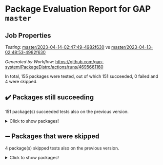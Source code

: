 # Package Evaluation Report for GAP `master`

## Job Properties

*Testing:* [master/2023-04-14-02:47:49-4982f630](https://github.com/gap-system/PackageDistro/blob/data/reports/master/2023-04-14-02:47:49-4982f630) vs [master/2023-04-13-02:48:53-4982f630](https://github.com/gap-system/PackageDistro/blob/data/reports/master/2023-04-13-02:48:53-4982f630)

*Generated by Workflow:* https://github.com/gap-system/PackageDistro/actions/runs/4695661160

In total, 155 packages were tested, out of which 151 succeeded, 0 failed and 4 were skipped.

## :heavy_check_mark: Packages still succeeding

151 package(s) succeeded tests also on the previous version.
<details><summary>Click to show packages!</summary>

- 4ti2interface 2023.02-04 [(success)](https://github.com/gap-system/PackageDistro/actions/runs/4695661160/jobs/8325203177)
- ace 5.6.2 [(success)](https://github.com/gap-system/PackageDistro/actions/runs/4695661160/jobs/8325203272)
- aclib 1.3.2 [(success)](https://github.com/gap-system/PackageDistro/actions/runs/4695661160/jobs/8325203359)
- agt 0.3.1 [(success)](https://github.com/gap-system/PackageDistro/actions/runs/4695661160/jobs/8325203483)
- alnuth 3.2.1 [(success)](https://github.com/gap-system/PackageDistro/actions/runs/4695661160/jobs/8325203602)
- anupq 3.3.0 [(success)](https://github.com/gap-system/PackageDistro/actions/runs/4695661160/jobs/8325203705)
- atlasrep 2.1.6 [(success)](https://github.com/gap-system/PackageDistro/actions/runs/4695661160/jobs/8325203869)
- autodoc 2022.10.20 [(success)](https://github.com/gap-system/PackageDistro/actions/runs/4695661160/jobs/8325203981)
- automata 1.15 [(success)](https://github.com/gap-system/PackageDistro/actions/runs/4695661160/jobs/8325204064)
- automgrp 1.3.2 [(success)](https://github.com/gap-system/PackageDistro/actions/runs/4695661160/jobs/8325204176)
- autpgrp 1.11 [(success)](https://github.com/gap-system/PackageDistro/actions/runs/4695661160/jobs/8325204267)
- cap 2023.04-01 [(success)](https://github.com/gap-system/PackageDistro/actions/runs/4695661160/jobs/8325204344)
- caratinterface 2.3.5 [(success)](https://github.com/gap-system/PackageDistro/actions/runs/4695661160/jobs/8325204447)
- cddinterface 2022.11.01 [(success)](https://github.com/gap-system/PackageDistro/actions/runs/4695661160/jobs/8325204564)
- circle 1.6.6 [(success)](https://github.com/gap-system/PackageDistro/actions/runs/4695661160/jobs/8325204684)
- classicpres 1.22 [(success)](https://github.com/gap-system/PackageDistro/actions/runs/4695661160/jobs/8325204779)
- cohomolo 1.6.11 [(success)](https://github.com/gap-system/PackageDistro/actions/runs/4695661160/jobs/8325204857)
- congruence 1.2.5 [(success)](https://github.com/gap-system/PackageDistro/actions/runs/4695661160/jobs/8325204939)
- corelg 1.56 [(success)](https://github.com/gap-system/PackageDistro/actions/runs/4695661160/jobs/8325205051)
- crime 1.6 [(success)](https://github.com/gap-system/PackageDistro/actions/runs/4695661160/jobs/8325205134)
- crisp 1.4.6 [(success)](https://github.com/gap-system/PackageDistro/actions/runs/4695661160/jobs/8325205225)
- crypting 0.10.4 [(success)](https://github.com/gap-system/PackageDistro/actions/runs/4695661160/jobs/8325205323)
- cryst 4.1.26 [(success)](https://github.com/gap-system/PackageDistro/actions/runs/4695661160/jobs/8325205412)
- crystcat 1.1.10 [(success)](https://github.com/gap-system/PackageDistro/actions/runs/4695661160/jobs/8325205513)
- ctbllib 1.3.5 [(success)](https://github.com/gap-system/PackageDistro/actions/runs/4695661160/jobs/8325205603)
- cubefree 1.19 [(success)](https://github.com/gap-system/PackageDistro/actions/runs/4695661160/jobs/8325205692)
- curlinterface 2.3.1 [(success)](https://github.com/gap-system/PackageDistro/actions/runs/4695661160/jobs/8325205779)
- cvec 2.8.1 [(success)](https://github.com/gap-system/PackageDistro/actions/runs/4695661160/jobs/8325205867)
- datastructures 0.3.0 [(success)](https://github.com/gap-system/PackageDistro/actions/runs/4695661160/jobs/8325205967)
- deepthought 1.0.6 [(success)](https://github.com/gap-system/PackageDistro/actions/runs/4695661160/jobs/8325206054)
- design 1.8 [(success)](https://github.com/gap-system/PackageDistro/actions/runs/4695661160/jobs/8325206149)
- difsets 2.3.1 [(success)](https://github.com/gap-system/PackageDistro/actions/runs/4695661160/jobs/8325206230)
- digraphs 1.6.2 [(success)](https://github.com/gap-system/PackageDistro/actions/runs/4695661160/jobs/8325206357)
- edim 1.3.7 [(success)](https://github.com/gap-system/PackageDistro/actions/runs/4695661160/jobs/8325206456)
- example 4.3.4 [(success)](https://github.com/gap-system/PackageDistro/actions/runs/4695661160/jobs/8325206517)
- examplesforhomalg 2023.02-04 [(success)](https://github.com/gap-system/PackageDistro/actions/runs/4695661160/jobs/8325206620)
- factint 1.6.3 [(success)](https://github.com/gap-system/PackageDistro/actions/runs/4695661160/jobs/8325206692)
- ferret 1.0.9 [(success)](https://github.com/gap-system/PackageDistro/actions/runs/4695661160/jobs/8325206809)
- fga 1.5.0 [(success)](https://github.com/gap-system/PackageDistro/actions/runs/4695661160/jobs/8325206920)
- fining 1.5.5 [(success)](https://github.com/gap-system/PackageDistro/actions/runs/4695661160/jobs/8325207037)
- float 1.0.3 [(success)](https://github.com/gap-system/PackageDistro/actions/runs/4695661160/jobs/8325207117)
- format 1.4.3 [(success)](https://github.com/gap-system/PackageDistro/actions/runs/4695661160/jobs/8325207260)
- forms 1.2.9 [(success)](https://github.com/gap-system/PackageDistro/actions/runs/4695661160/jobs/8325207341)
- fplsa 1.2.6 [(success)](https://github.com/gap-system/PackageDistro/actions/runs/4695661160/jobs/8325207406)
- fr 2.4.12 [(success)](https://github.com/gap-system/PackageDistro/actions/runs/4695661160/jobs/8325207485)
- francy 1.2.5 [(success)](https://github.com/gap-system/PackageDistro/actions/runs/4695661160/jobs/8325207567)
- fwtree 1.3 [(success)](https://github.com/gap-system/PackageDistro/actions/runs/4695661160/jobs/8325207635)
- gapdoc 1.6.6 [(success)](https://github.com/gap-system/PackageDistro/actions/runs/4695661160/jobs/8325207713)
- gauss 2023.02-04 [(success)](https://github.com/gap-system/PackageDistro/actions/runs/4695661160/jobs/8325207801)
- gaussforhomalg 2023.02-04 [(success)](https://github.com/gap-system/PackageDistro/actions/runs/4695661160/jobs/8325207882)
- gbnp 1.0.5 [(success)](https://github.com/gap-system/PackageDistro/actions/runs/4695661160/jobs/8325207967)
- generalizedmorphismsforcap 2023.03-01 [(success)](https://github.com/gap-system/PackageDistro/actions/runs/4695661160/jobs/8325208069)
- genss 1.6.8 [(success)](https://github.com/gap-system/PackageDistro/actions/runs/4695661160/jobs/8325208152)
- gradedmodules 2023.02-04 [(success)](https://github.com/gap-system/PackageDistro/actions/runs/4695661160/jobs/8325208265)
- gradedringforhomalg 2023.02-04 [(success)](https://github.com/gap-system/PackageDistro/actions/runs/4695661160/jobs/8325208379)
- grape 4.9.0 [(success)](https://github.com/gap-system/PackageDistro/actions/runs/4695661160/jobs/8325208474)
- groupoids 1.73 [(success)](https://github.com/gap-system/PackageDistro/actions/runs/4695661160/jobs/8325208565)
- grpconst 2.6.4 [(success)](https://github.com/gap-system/PackageDistro/actions/runs/4695661160/jobs/8325208663)
- guarana 0.96.3 [(success)](https://github.com/gap-system/PackageDistro/actions/runs/4695661160/jobs/8325208724)
- guava 3.18 [(success)](https://github.com/gap-system/PackageDistro/actions/runs/4695661160/jobs/8325208822)
- hap 1.54 [(success)](https://github.com/gap-system/PackageDistro/actions/runs/4695661160/jobs/8325208915)
- hapcryst 0.1.15 [(success)](https://github.com/gap-system/PackageDistro/actions/runs/4695661160/jobs/8325208992)
- hecke 1.5.3 [(success)](https://github.com/gap-system/PackageDistro/actions/runs/4695661160/jobs/8325209078)
- help 3.5 [(success)](https://github.com/gap-system/PackageDistro/actions/runs/4695661160/jobs/8325209224)
- homalg 2023.02-05 [(success)](https://github.com/gap-system/PackageDistro/actions/runs/4695661160/jobs/8325209327)
- homalgtocas 2023.02-04 [(success)](https://github.com/gap-system/PackageDistro/actions/runs/4695661160/jobs/8325209406)
- idrel 2.45 [(success)](https://github.com/gap-system/PackageDistro/actions/runs/4695661160/jobs/8325209488)
- images 1.3.1 [(success)](https://github.com/gap-system/PackageDistro/actions/runs/4695661160/jobs/8325209577)
- intpic 0.3.0 [(success)](https://github.com/gap-system/PackageDistro/actions/runs/4695661160/jobs/8325209675)
- io 4.8.1 [(success)](https://github.com/gap-system/PackageDistro/actions/runs/4695661160/jobs/8325209793)
- io_forhomalg 2023.02-04 [(success)](https://github.com/gap-system/PackageDistro/actions/runs/4695661160/jobs/8325209908)
- irredsol 1.4.4 [(success)](https://github.com/gap-system/PackageDistro/actions/runs/4695661160/jobs/8325210052)
- json 2.1.1 [(success)](https://github.com/gap-system/PackageDistro/actions/runs/4695661160/jobs/8325210136)
- jupyterkernel 1.5.0 [(success)](https://github.com/gap-system/PackageDistro/actions/runs/4695661160/jobs/8325210228)
- jupyterviz 1.5.6 [(success)](https://github.com/gap-system/PackageDistro/actions/runs/4695661160/jobs/8325210319)
- kan 1.35 [(success)](https://github.com/gap-system/PackageDistro/actions/runs/4695661160/jobs/8325210430)
- kbmag 1.5.11 [(success)](https://github.com/gap-system/PackageDistro/actions/runs/4695661160/jobs/8325210559)
- laguna 3.9.6 [(success)](https://github.com/gap-system/PackageDistro/actions/runs/4695661160/jobs/8325210686)
- liealgdb 2.2.1 [(success)](https://github.com/gap-system/PackageDistro/actions/runs/4695661160/jobs/8325210794)
- liepring 2.8 [(success)](https://github.com/gap-system/PackageDistro/actions/runs/4695661160/jobs/8325210887)
- liering 2.4.2 [(success)](https://github.com/gap-system/PackageDistro/actions/runs/4695661160/jobs/8325210977)
- linearalgebraforcap 2023.03-06 [(success)](https://github.com/gap-system/PackageDistro/actions/runs/4695661160/jobs/8325211056)
- localizeringforhomalg 2023.02-04 [(success)](https://github.com/gap-system/PackageDistro/actions/runs/4695661160/jobs/8325211160)
- loops 3.4.3 [(success)](https://github.com/gap-system/PackageDistro/actions/runs/4695661160/jobs/8325211254)
- lpres 1.0.3 [(success)](https://github.com/gap-system/PackageDistro/actions/runs/4695661160/jobs/8325211344)
- majoranaalgebras 1.5.1 [(success)](https://github.com/gap-system/PackageDistro/actions/runs/4695661160/jobs/8325211429)
- mapclass 1.4.6 [(success)](https://github.com/gap-system/PackageDistro/actions/runs/4695661160/jobs/8325211541)
- matgrp 0.70 [(success)](https://github.com/gap-system/PackageDistro/actions/runs/4695661160/jobs/8325211626)
- matricesforhomalg 2023.02-04 [(success)](https://github.com/gap-system/PackageDistro/actions/runs/4695661160/jobs/8325211707)
- modisom 2.5.4 [(success)](https://github.com/gap-system/PackageDistro/actions/runs/4695661160/jobs/8325211779)
- modulepresentationsforcap 2023.03-01 [(success)](https://github.com/gap-system/PackageDistro/actions/runs/4695661160/jobs/8325211877)
- modules 2023.02-04 [(success)](https://github.com/gap-system/PackageDistro/actions/runs/4695661160/jobs/8325211952)
- monoidalcategories 2023.03-04 [(success)](https://github.com/gap-system/PackageDistro/actions/runs/4695661160/jobs/8325212033)
- nconvex 2022.09-01 [(success)](https://github.com/gap-system/PackageDistro/actions/runs/4695661160/jobs/8325212134)
- nilmat 1.4.2 [(success)](https://github.com/gap-system/PackageDistro/actions/runs/4695661160/jobs/8325212230)
- nock 1.5 [(success)](https://github.com/gap-system/PackageDistro/actions/runs/4695661160/jobs/8325212306)
- normalizinterface 1.3.5 [(success)](https://github.com/gap-system/PackageDistro/actions/runs/4695661160/jobs/8325212403)
- nq 2.5.10 [(success)](https://github.com/gap-system/PackageDistro/actions/runs/4695661160/jobs/8325212502)
- numericalsgps 1.3.1 [(success)](https://github.com/gap-system/PackageDistro/actions/runs/4695661160/jobs/8325212574)
- openmath 11.5.3 [(success)](https://github.com/gap-system/PackageDistro/actions/runs/4695661160/jobs/8325212643)
- orb 4.9.0 [(success)](https://github.com/gap-system/PackageDistro/actions/runs/4695661160/jobs/8325212716)
- packagemanager 1.4.1 [(success)](https://github.com/gap-system/PackageDistro/actions/runs/4695661160/jobs/8325212787)
- patternclass 2.4.3 [(success)](https://github.com/gap-system/PackageDistro/actions/runs/4695661160/jobs/8325212889)
- permut 2.0.4 [(success)](https://github.com/gap-system/PackageDistro/actions/runs/4695661160/jobs/8325212945)
- polenta 1.3.10 [(success)](https://github.com/gap-system/PackageDistro/actions/runs/4695661160/jobs/8325213032)
- polymaking 0.8.6 [(success)](https://github.com/gap-system/PackageDistro/actions/runs/4695661160/jobs/8325213093)
- primgrp 3.4.4 [(success)](https://github.com/gap-system/PackageDistro/actions/runs/4695661160/jobs/8325213177)
- profiling 2.5.2 [(success)](https://github.com/gap-system/PackageDistro/actions/runs/4695661160/jobs/8325213252)
- qpa 1.34 [(success)](https://github.com/gap-system/PackageDistro/actions/runs/4695661160/jobs/8325213331)
- quagroup 1.8.3 [(success)](https://github.com/gap-system/PackageDistro/actions/runs/4695661160/jobs/8325213412)
- radiroot 2.9 [(success)](https://github.com/gap-system/PackageDistro/actions/runs/4695661160/jobs/8325213497)
- rcwa 4.7.1 [(success)](https://github.com/gap-system/PackageDistro/actions/runs/4695661160/jobs/8325213568)
- rds 1.8 [(success)](https://github.com/gap-system/PackageDistro/actions/runs/4695661160/jobs/8325213670)
- recog 1.4.2 [(success)](https://github.com/gap-system/PackageDistro/actions/runs/4695661160/jobs/8325213743)
- repndecomp 1.3.0 [(success)](https://github.com/gap-system/PackageDistro/actions/runs/4695661160/jobs/8325213828)
- repsn 3.1.1 [(success)](https://github.com/gap-system/PackageDistro/actions/runs/4695661160/jobs/8325213870)
- resclasses 4.7.3 [(success)](https://github.com/gap-system/PackageDistro/actions/runs/4695661160/jobs/8325213923)
- ringsforhomalg 2023.02-05 [(success)](https://github.com/gap-system/PackageDistro/actions/runs/4695661160/jobs/8325213939)
- sco 2023.02-04 [(success)](https://github.com/gap-system/PackageDistro/actions/runs/4695661160/jobs/8325213981)
- scscp 2.4.1 [(success)](https://github.com/gap-system/PackageDistro/actions/runs/4695661160/jobs/8325214024)
- semigroups 5.2.1 [(success)](https://github.com/gap-system/PackageDistro/actions/runs/4695661160/jobs/8325214088)
- sglppow 2.3 [(success)](https://github.com/gap-system/PackageDistro/actions/runs/4695661160/jobs/8325214128)
- sgpviz 0.999.5 [(success)](https://github.com/gap-system/PackageDistro/actions/runs/4695661160/jobs/8325214168)
- simpcomp 2.1.14 [(success)](https://github.com/gap-system/PackageDistro/actions/runs/4695661160/jobs/8325214188)
- singular 2023.02.09 [(success)](https://github.com/gap-system/PackageDistro/actions/runs/4695661160/jobs/8325214199)
- sl2reps 1.1 [(success)](https://github.com/gap-system/PackageDistro/actions/runs/4695661160/jobs/8325214724)
- sla 1.5.3 [(success)](https://github.com/gap-system/PackageDistro/actions/runs/4695661160/jobs/8325214914)
- smallgrp 1.5.2 [(success)](https://github.com/gap-system/PackageDistro/actions/runs/4695661160/jobs/8325215149)
- smallsemi 0.6.13 [(success)](https://github.com/gap-system/PackageDistro/actions/runs/4695661160/jobs/8325215321)
- sonata 2.9.6 [(success)](https://github.com/gap-system/PackageDistro/actions/runs/4695661160/jobs/8325215475)
- sophus 1.27 [(success)](https://github.com/gap-system/PackageDistro/actions/runs/4695661160/jobs/8325215603)
- spinsym 1.5.2 [(success)](https://github.com/gap-system/PackageDistro/actions/runs/4695661160/jobs/8325215743)
- standardff 0.9.4 [(success)](https://github.com/gap-system/PackageDistro/actions/runs/4695661160/jobs/8325215882)
- symbcompcc 1.3.2 [(success)](https://github.com/gap-system/PackageDistro/actions/runs/4695661160/jobs/8325215982)
- thelma 1.3 [(success)](https://github.com/gap-system/PackageDistro/actions/runs/4695661160/jobs/8325216088)
- tomlib 1.2.9 [(success)](https://github.com/gap-system/PackageDistro/actions/runs/4695661160/jobs/8325216192)
- toolsforhomalg 2023.03-01 [(success)](https://github.com/gap-system/PackageDistro/actions/runs/4695661160/jobs/8325216319)
- toric 1.9.5 [(success)](https://github.com/gap-system/PackageDistro/actions/runs/4695661160/jobs/8325216435)
- toricvarieties 2022.07.13 [(success)](https://github.com/gap-system/PackageDistro/actions/runs/4695661160/jobs/8325216558)
- transgrp 3.6.4 [(success)](https://github.com/gap-system/PackageDistro/actions/runs/4695661160/jobs/8325216661)
- ugaly 4.0.3 [(success)](https://github.com/gap-system/PackageDistro/actions/runs/4695661160/jobs/8325216752)
- unipot 1.5 [(success)](https://github.com/gap-system/PackageDistro/actions/runs/4695661160/jobs/8325216844)
- unitlib 4.2.0 [(success)](https://github.com/gap-system/PackageDistro/actions/runs/4695661160/jobs/8325216933)
- utils 0.82 [(success)](https://github.com/gap-system/PackageDistro/actions/runs/4695661160/jobs/8325217017)
- uuid 0.7 [(success)](https://github.com/gap-system/PackageDistro/actions/runs/4695661160/jobs/8325217113)
- walrus 0.9991 [(success)](https://github.com/gap-system/PackageDistro/actions/runs/4695661160/jobs/8325217196)
- wedderga 4.10.3 [(success)](https://github.com/gap-system/PackageDistro/actions/runs/4695661160/jobs/8325217278)
- xmod 2.91 [(success)](https://github.com/gap-system/PackageDistro/actions/runs/4695661160/jobs/8325217381)
- xmodalg 1.23 [(success)](https://github.com/gap-system/PackageDistro/actions/runs/4695661160/jobs/8325217477)
- yangbaxter 0.10.3 [(success)](https://github.com/gap-system/PackageDistro/actions/runs/4695661160/jobs/8325217578)
- zeromqinterface 0.14 [(success)](https://github.com/gap-system/PackageDistro/actions/runs/4695661160/jobs/8325217688)
</details>

## :heavy_minus_sign: Packages that were skipped

4 package(s) skipped tests also on the previous version.
<details><summary>Click to show packages!</summary>

- browse 1.8.21 [(skipped)](https://github.com/gap-system/PackageDistro/actions/runs/4695661160/jobs/8325024264)
- itc 1.5.1 [(skipped)](https://github.com/gap-system/PackageDistro/actions/runs/4695661160/jobs/8325024264)
- polycyclic 2.16 [(skipped)](https://github.com/gap-system/PackageDistro/actions/runs/4695661160/jobs/8325024264)
- xgap 4.31 [(skipped)](https://github.com/gap-system/PackageDistro/actions/runs/4695661160/jobs/8325024264)
</details>

